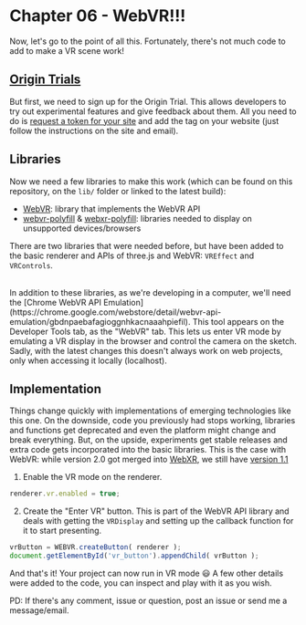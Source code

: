 # Chapter 06 - WebVR!!!

Now, let's go to the point of all this. Fortunately, there's not much code to add to make a VR scene work!


## [Origin Trials](https://bit.ly/OriginTrials)
But first, we need to sign up for the Origin Trial. This allows developers to try out experimental features and give feedback about them. All you need to do is [request a token for your site](http://bit.ly/OriginTrialSignup) and add the tag on your website (just follow the instructions on the site and email).

## Libraries
Now we need a few libraries to make this work (which can be found on this repository, on the `lib/` folder or linked to the latest build):

- [WebVR](https://webvr.info/): library that implements the WebVR API
- [webvr-polyfill](https://github.com/immersive-web/webvr-polyfill) & [webxr-polyfill](https://github.com/immersive-web/webxr-polyfill): libraries needed to display on unsupported devices/browsers

There are two libraries that were needed before, but have been added to the basic renderer and APIs of three.js and WebVR: `VREffect` and `VRControls`.

<br/>
In addition to these libraries, as we're developing in a computer, we'll need the [Chrome WebVR API Emulation](https://chrome.google.com/webstore/detail/webvr-api-emulation/gbdnpaebafagioggnhkacnaaahpiefil). This tool appears on the Developer Tools tab, as the "WebVR" tab. This lets us enter VR mode by emulating a VR display in the browser and control the camera on the sketch. Sadly, with the latest changes this doesn't always work on web projects, only when accessing it locally (localhost).



## Implementation
Things change quickly with implementations of emerging technologies like this one. On the downside, code you previously had stops working, libraries and functions get deprecated and even the platform might change and break everything. But, on the upside, experiments get stable releases and extra code gets incorporated into the basic libraries. This is the case with WebVR: while version 2.0 got merged into [WebXR](https://immersive-web.github.io/webxr/), we still have [version 1.1](https://immersive-web.github.io/webvr/spec/1.1/)


1. Enable the VR mode on the renderer.
  ```JavaScript
  renderer.vr.enabled = true;
  ```

2. Create the "Enter VR" button. This is part of the WebVR API library and deals with getting the `VRDisplay` and setting up the callback function for it to start presenting.
  ```JavaScript
  vrButton = WEBVR.createButton( renderer );
  document.getElementById('vr_button').appendChild( vrButton );
  ```


And that's it! Your project can now run in VR mode 😃 A few other details were added to the code, you can inspect and play with it as you wish.

PD: If there's any comment, issue or question, post an issue or send me a message/email.
